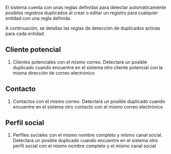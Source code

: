 El sistema cuenta con unas reglas definidas para detectar automáticamente posibles registros duplicados al crear o editar un registro para cualquier entidad con una regla definida.

A continuación, se detallas las reglas de detección de duplicados activas para cada entidad.

## **Cliente potencial**

1. Clientes potenciales con el mismo correo. Detectará un posible duplicado cuando encuentre en el sistema otro cliente potencial con la misma dirección de correo electrónico

## **Contacto**

1. Contactos con el mismo correo. Detectará un posible duplicado cuando encuentre en el sistema otro contacto con el mismo correo electrónico

## **Perfil social**

1. Perfiles sociales con el mismo nombre completo y mismo canal social. Detectará un posible duplicado cuando encuentre en el sistema otro perfil social con el mismo nombre completo y el mismo canal social
